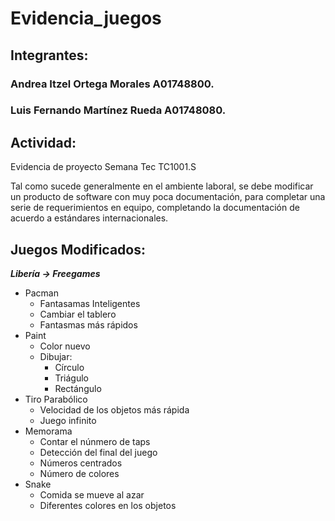 # Evidencia_juegos

## Integrantes:

### Andrea Itzel Ortega Morales A01748800.
### Luis Fernando Martínez Rueda A01748080.

## Actividad:

Evidencia de proyecto Semana Tec TC1001.S

Tal como sucede generalmente en el ambiente laboral, se debe modificar un producto de software con muy poca documentación, para completar una serie de requerimientos en equipo, completando la documentación de acuerdo a estándares internacionales.

## Juegos Modificados:
***Libería -> Freegames***
* Pacman
  * Fantasamas Inteligentes
  * Cambiar el tablero
  * Fantasmas más rápidos
* Paint
  * Color nuevo
  * Dibujar:
    * Círculo
    * Triágulo
    * Rectángulo
* Tiro Parabólico
  * Velocidad de los objetos más rápida
  * Juego infinito
* Memorama
  * Contar el núnmero de taps
  * Detección del final del juego
  * Números centrados
  * Número de colores
* Snake
  * Comida se mueve al azar
  * Diferentes colores en los objetos


